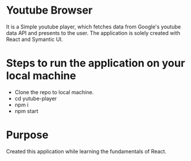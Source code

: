 # Youtube Browser

It is a Simple youtube player, which fetches data from Google's youtube data API and presents to the user.
The application is solely created with React and Symantic UI.

# Steps to run the application on your local machine

- Clone the repo to local machine.
- cd yutube-player
- npm i
- npm start

# Purpose

Created this application while learning the fundamentals of React.

